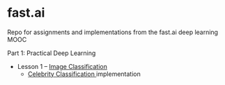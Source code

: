 # fast.ai
Repo for assignments and implementations from the fast.ai deep learning MOOC

Part 1: Practical Deep Learning
* Lesson 1 – <a href = "https://course.fast.ai/videos/?lesson=1"> Image Classification 
   * <a href = https://github.com/anjay1101/fast.ai/blob/master/Celebrity_Classification.ipynb > Celebrity Classification <a> implementation
 
